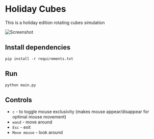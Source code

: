 # Holiday Cubes
This is a holiday edition rotating cubes simulation

![Screenshot](./screenshot.png)

## Install dependencies
```
pip install -r requirements.txt
```

## Run
```
python main.py
```

## Controls
* `c` - to toggle mouse exclusivity (makes mouse appear/disappear for optimal mouse movement)
* `wasd` - move around
* `Esc` - exit
* `Move mouse` - look around
